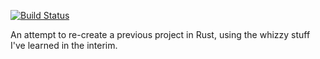 [![Build Status](https://travis-ci.org/Andrew-College/GolfMania-RustLib.svg?branch=master)](https://travis-ci.org/Andrew-College/GolfMania-RustLib)

An attempt to re-create a previous project in Rust, using the whizzy stuff I've learned in the interim.
